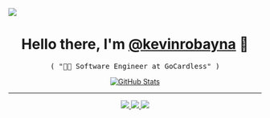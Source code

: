 ![](https://media-exp1.licdn.com/dms/image/C5616AQEH3qsQAO2_kg/profile-displaybackgroundimage-shrink_350_1400/0?e=1608768000&v=beta&t=v3B48j44PJhjGqsaqrpjYkDNlhqZ1cl5VLNFdEOmJXE)
<p>
  <h1 align="center">
    <b>Hello there, I'm <a href="https://github.com/kevinrobayna">@kevinrobayna</a> 👋</b>
  </h1>
  <p align="center">
    <samp>( "👨‍💻 Software Engineer at GoCardless" )</samp>
  </p>
</p>

<p align="center">
  <a href="https://github.com/kevinrobayna">
    <img alt="GitHub Stats" src="https://github-readme-stats.vercel.app/api?username=kevinrobayna&show_icons=true&theme=graywhite&count_private=true&include_all_commits=true" />
  </a>
</p>

-----
<p align="center">
  <a href="https://github.com/kevinrobayna">
    <img src="https://img.shields.io/badge/github-kevinrobayna-211F1F?logo=github&logoColor=white&style=flat-square" />
  </a>
  <a href="https://kevinrobayna.com">
    <img src="https://img.shields.io/badge/website-kevinrobayna.com-1BC?logo=react&logoColor=white&style=flat-square" />
  </a>
  <a href="https://www.linkedin.com/in/kevinrobayna">
    <img src="https://img.shields.io/badge/linkedin-Kevin_Robayna-0072B1?logo=linkedin&style=flat-square" />
  </a>
</p>

